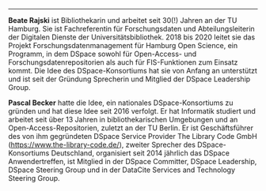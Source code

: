 ---
**Beate Rajski** ist Bibliothekarin und arbeitet seit 30(!) Jahren an der TU Hamburg. Sie ist Fachreferentin für Forschungsdaten und Abteilungsleiterin der Digitalen Dienste der Universitätsbibliothek. 2018 bis 2020 leitet sie das Projekt Forschungsdatenmanagement für Hamburg Open Science, ein Programm, in dem DSpace sowohl für Open-Access- und Forschungsdatenrepositorien als auch für FIS-Funktionen zum Einsatz kommt. Die Idee des DSpace-Konsortiums hat sie von Anfang an unterstützt und ist seit der Gründung Sprecherin und Mitglied der DSpace Leadership Group.

**Pascal Becker** hatte die Idee, ein nationales DSpace-Konsortiums zu gründen und hat diese Idee seit 2016 verfolgt. Er hat Informatik studiert und arbeitet seit über 13 Jahren in bibliothekarischen Umgebungen und an Open-Access-Repositorien, zuletzt an der TU Berlin. Er ist Geschäftsführer des von ihm gegründeten DSpace Service Provider The Library Code GmbH (<https://www.the-library-code.de/>), zweiter Sprecher des DSpace-Konsortiums Deutschland, organisiert seit 2014 jährlich das DSpace Anwendertreffen, ist Mitglied in der DSpace Committer, DSpace Leadership, DSpace Steering Group und in der DataCite Services and Technology Steering Group.